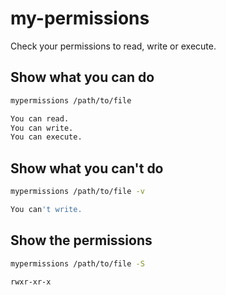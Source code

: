 # my-permissions

Check your permissions to read, write or execute.

## Show what you can do

```bash
mypermissions /path/to/file

You can read.
You can write.
You can execute.
```

## Show what you can't do

```bash
mypermissions /path/to/file -v

You can't write.
```

## Show the permissions

```bash
mypermissions /path/to/file -S

rwxr-xr-x
```
